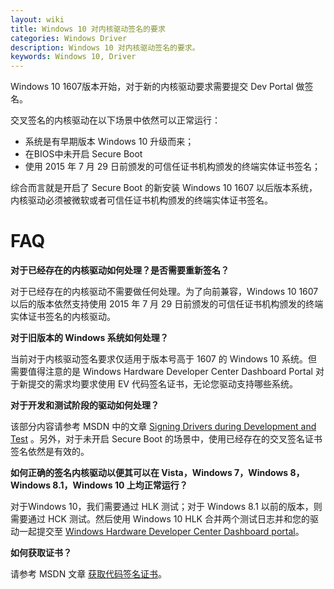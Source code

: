 ```yaml
---
layout: wiki
title: Windows 10 对内核驱动签名的要求
categories: Windows Driver
description: Windows 10 对内核驱动签名的要求。
keywords: Windows 10, Driver
---
```


Windows 10 1607版本开始，对于新的内核驱动要求需要提交 Dev Portal 做签名。

交叉签名的内核驱动在以下场景中依然可以正常运行：

- 系统是有早期版本 Windows 10 升级而来；
- 在BIOS中未开启 Secure Boot
- 使用 2015 年 7 月 29 日前颁发的可信任证书机构颁发的终端实体证书签名；

综合而言就是开启了 Secure Boot 的新安装 Windows 10 1607 以后版本系统，内核驱动必须被微软或者可信任证书机构颁发的终端实体证书签名。

# FAQ

**对于已经存在的内核驱动如何处理？是否需要重新签名？**

对于已经存在的内核驱动不需要做任何处理。为了向前兼容，Windows 10 1607 以后的版本依然支持使用 2015 年 7 月 29 日前颁发的可信任证书机构颁发的终端实体证书签名的内核驱动。



**对于旧版本的 Windows 系统如何处理？**

当前对于内核驱动签名要求仅适用于版本号高于 1607 的 Windows 10 系统。但需要值得注意的是 Windows Hardware Developer Center Dashboard  Portal 对于新提交的需求均要求使用 EV 代码签名证书，无论您驱动支持哪些系统。



**对于开发和测试阶段的驱动如何处理？**

该部分内容请参考 MSDN 中的文章 [Signing Drivers during Development and Test](https://msdn.microsoft.com/en-us/windows/hardware/drivers/install/signing-drivers-during-development-and-test) 。另外，对于未开启 Secure Boot 的场景中，使用已经存在的交叉签名证书签名依然是有效的。



**如何正确的签名内核驱动以便其可以在 Vista，Windows 7，Windows 8，Windows 8.1，Windows 10 上均正常运行？**

对于Windows 10，我们需要通过 HLK 测试；对于 Windows 8.1 以前的版本，则需要通过 HCK 测试。然后使用 Windows 10 HLK 合并两个测试日志并和您的驱动一起提交至 [Windows Hardware Developer Center Dashboard portal](https://developer.microsoft.com/en-us/windows/hardware/dashboard-sign-in)。



**如何获取证书？**

请参考 MSDN 文章 [获取代码签名证书](https://docs.microsoft.com/zh-cn/windows-hardware/drivers/dashboard/get-a-code-signing-certificate)。